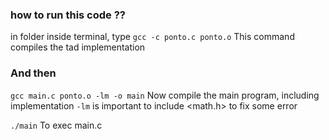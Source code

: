 ### how to run this code ??
in folder inside terminal, type
`gcc -c ponto.c ponto.o`
This command compiles the tad implementation

### And then
`gcc main.c ponto.o -lm -o main`
Now compile the main program, including implementation
`-lm` is important to include <math.h> to fix some error
  
`./main` 
To exec main.c
